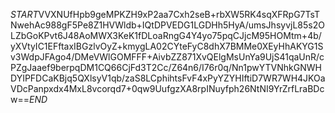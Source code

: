 $START$VVXNUfHpb9geMPKZH9xP2aa7Cxh2seB+rbXW5RK4sqXFRpG7TsTNwehAc988gF5Pe8Z1HVWldb+IQtDPVEDG1LGDHh5HyA/umsJhsyvjL85s2OLZbGoKPvt6J48AoMWX3KeK1fDLoaRngG4Y4yo75pqCJjcM95HOMtm+4b/yXVtyIC1EFftaxIBGzlvOyZ+kmygLA02CYteFyC8dhX7BMMe0XEyHhAKYG1Sv3WdpJFAgo4/DMeVWlGOMFFF+AivbZZ871XvQElgMsUnYa9UjS41qaUnR/cPZgJaaef9berpqDM1CQ66CjFd3T2Cc/Z64n6/I76r0q/Nn1pwYTVNhkGNWHDYIPFDCaKBjq5QXlsyV1qb/zaS8LCphihtsFvF4xPyYZYHIftiD7WR7WH4JKOaVDcPanpxdx4MxL8vcorqd7+0qw9UufgzXA8rpINuyfph26NtNI9YrZrfLraBDcw==$END$